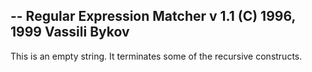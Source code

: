 -- Regular Expression Matcher v 1.1 (C) 1996, 1999 Vassili Bykov--This is an empty string.  It terminates some of the recursive constructs.